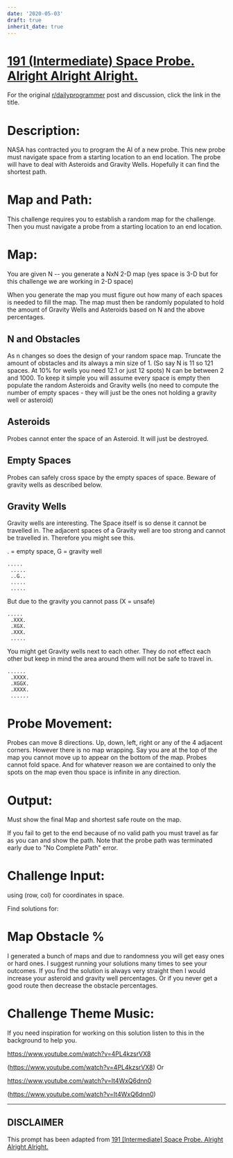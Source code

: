 ```yaml
---
date: '2020-05-03'
draft: true
inherit_date: true
---
```


# [191 (Intermediate) Space Probe. Alright Alright Alright.](https://www.reddit.com/r/dailyprogrammer/comments/2o5tb7/2014123_challenge_191_intermediate_space_probe/)

For the original [r/dailyprogrammer](https://www.reddit.com/r/dailyprogrammer/) post and discussion, click the link in the title.

# Description:
NASA has contracted you to program the AI of a new probe. This new probe must navigate space from a starting location to an end location. The probe will have to deal with Asteroids and Gravity Wells. Hopefully it can find the shortest path.

# Map and Path:
This challenge requires you to establish a random map for the challenge. Then you must navigate a probe from a starting location to an end location.

# Map:
You are given N -- you generate a NxN 2-D map (yes space is 3-D but for this challenge we are working in 2-D space)

When you generate the map you must figure out how many of each spaces is needed to fill the map. The map must then be randomly populated to hold the amount of Gravity Wells and Asteroids based on N and the above percentages.

## N and Obstacles
As n changes so does the design of your random space map. Truncate the amount of obstacles and its always a min size of 1. (So say N is 11 so 121 spaces. At 10% for wells you need 12.1 or just 12 spots) N can be between 2 and 1000. To keep it simple you will assume every space is empty then populate the random Asteroids and Gravity wells (no need to compute the number of empty spaces - they will just be the ones not holding a gravity well or asteroid)

## Asteroids
Probes cannot enter the space of an Asteroid. It will just be destroyed.

## Empty Spaces
Probes can safely cross space by the empty spaces of space. Beware of gravity wells as described below.

## Gravity Wells
Gravity wells are interesting. The Space itself is so dense it cannot be travelled in. The adjacent spaces of a Gravity well are too strong and cannot be travelled in. Therefore you might see this.

. = empty space, G = gravity well


```
.....
 .....
 ..G..
 .....
 .....
```
But due to the gravity you cannot pass (X = unsafe)


```
.....
 .XXX.
 .XGX.
 .XXX.
 .....
```
You might get Gravity wells next to each other. They do not effect each other but keep in mind the area around them will not be safe to travel in.


```
......
 .XXXX.
 .XGGX.
 .XXXX.
 ......
```
# Probe Movement:
Probes can move 8 directions. Up, down, left, right or any of the 4 adjacent corners. However there is no map wrapping. Say you are at the top of the map you cannot move up to appear on the bottom of the map. Probes cannot fold space. And for whatever reason we are contained to only the spots on the map even thou space is infinite in any direction. 

# Output:
Must show the final Map and shortest safe route on the map. 

If you fail to get to the end because of no valid path you must travel as far as you can and show the path. Note that the probe path was terminated early due to "No Complete Path" error.

# Challenge Input:
using (row, col) for coordinates in space.

Find solutions for:

# Map Obstacle %
I generated a bunch of maps and due to randomness you will get easy ones or hard ones. I suggest running your solutions many times to see your outcomes. If you find the solution is always very straight then I would increase your asteroid and gravity well percentages. Or if you never get a good route then decrease the obstacle percentages. 

# Challenge Theme Music:
If you need inspiration for working on this solution listen to this in the background to help you.

https://www.youtube.com/watch?v=4PL4kzsrVX8

(https://www.youtube.com/watch?v=4PL4kzsrVX8)
Or

https://www.youtube.com/watch?v=It4WxQ6dnn0

(https://www.youtube.com/watch?v=It4WxQ6dnn0)

----
## **DISCLAIMER**
This prompt has been adapted from [191 [Intermediate] Space Probe. Alright Alright Alright.](https://www.reddit.com/r/dailyprogrammer/comments/2o5tb7/2014123_challenge_191_intermediate_space_probe/
)
